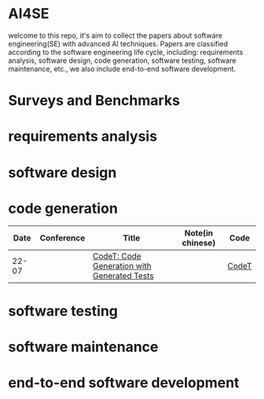 # AI4SE
welcome to this repo, it's aim to collect the papers about software engineering(SE) with advanced AI techniques.
Papers are classified according to the software engineering life cycle, including: requirements analysis, software design, code generation, software testing, software maintenance, etc., we also include end-to-end software development.
# Surveys and Benchmarks

# requirements analysis

# software design

# code generation
| Date | Conference | Title | Note(in chinese) | Code |
| ---- | ----------- | ----- | ---------------- | ---- |
| 22-07 |  | [CodeT: Code Generation with Generated Tests](https://arxiv.org/abs/2207.10397) | | [CodeT](https://github.com/microsoft/CodeT) |

# software testing

# software maintenance

# end-to-end software development
